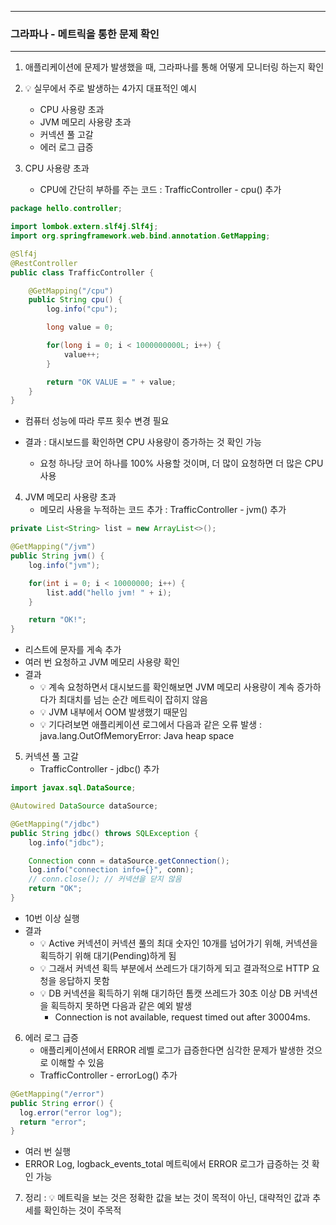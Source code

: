 -----
### 그라파나 - 메트릭을 통한 문제 확인
-----
1. 애플리케이션에 문제가 발생했을 때, 그라파나를 통해 어떻게 모니터링 하는지 확인
2. 💡 실무에서 주로 발생하는 4가지 대표적인 예시
   - CPU 사용량 초과
   - JVM 메모리 사용량 초과
   - 커넥션 풀 고갈
   - 에러 로그 급증

3. CPU 사용량 초과
   - CPU에 간단히 부하를 주는 코드 : TrafficController - cpu() 추가
```java
package hello.controller;

import lombok.extern.slf4j.Slf4j;
import org.springframework.web.bind.annotation.GetMapping;

@Slf4j
@RestController
public class TrafficController {

    @GetMapping("/cpu")
    public String cpu() {
        log.info("cpu");

        long value = 0;

        for(long i = 0; i < 1000000000L; i++) {
            value++;
        }

        return "OK VALUE = " + value;
    }
}
```
  - 컴퓨터 성능에 따라 루프 횟수 변경 필요

  - 결과 : 대시보드를 확인하면 CPU 사용량이 증가하는 것 확인 가능
    + 요청 하나당 코어 하나를 100% 사용할 것이며, 더 많이 요청하면 더 많은 CPU 사용

4. JVM 메모리 사용량 초과
   - 메모리 사용을 누적하는 코드 추가 : TrafficController - jvm() 추가
```java
private List<String> list = new ArrayList<>();

@GetMapping("/jvm")
public String jvm() {
    log.info("jvm");

    for(int i = 0; i < 10000000; i++) {
        list.add("hello jvm! " + i);
    }

    return "OK!";
}
```
  - 리스트에 문자를 게속 추가
  - 여러 번 요청하고 JVM 메모리 사용량 확인
  - 결과
    + 💡 계속 요청하면서 대시보드를 확인해보면 JVM 메모리 사용량이 계속 증가하다가 최대치를 넘는 순간 메트릭이 잡히지 않음
    + 💡 JVM 내부에서 OOM 발생했기 때문임
    + 💡 기다려보면 애플리케이션 로그에서 다음과 같은 오류 발생 : java.lang.OutOfMemoryError: Java heap space

5. 커넥션 풀 고갈
   - TrafficController - jdbc() 추가
```java
import javax.sql.DataSource;

@Autowired DataSource dataSource;

@GetMapping("/jdbc")
public String jdbc() throws SQLException {
    log.info("jdbc");

    Connection conn = dataSource.getConnection();
    log.info("connection info={}", conn);
    // conn.close(); // 커넥션을 닫지 않음
    return "OK";
}
```
  - 10번 이상 실행
  - 결과
    + 💡 Active 커넥션이 커넥션 풀의 최대 숫자인 10개를 넘어가기 위해, 커넥션을 획득하기 위해 대기(Pending)하게 됨
    + 💡 그래서 커넥션 획득 부분에서 쓰레드가 대기하게 되고 결과적으로 HTTP 요청을 응답하지 못함
    + 💡 DB 커넥션을 획득하기 위해 대기하던 톰캣 쓰레드가 30초 이상 DB 커넥션을 획득하지 못하면 다음과 같은 예외 발생
      * Connection is not available, request timed out after 30004ms.

6. 에러 로그 급증
   - 애플리케이션에서 ERROR 레벨 로그가 급증한다면 심각한 문제가 발생한 것으로 이해할 수 있음
   - TrafficController - errorLog() 추가
```java
@GetMapping("/error")
public String error() {
  log.error("error log");
  return "error";
}
```
  - 여러 번 실행
  - ERROR Log, logback_events_total 메트릭에서 ERROR 로그가 급증하는 것 확인 가능

7. 정리 : 💡 메트릭을 보는 것은 정확한 값을 보는 것이 목적이 아닌, 대략적인 값과 추세를 확인하는 것이 주목적
